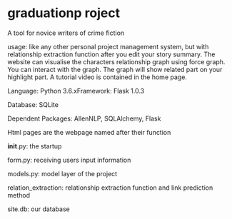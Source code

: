 # graduationp roject
A tool for novice writers of crime fiction

usage: like any other personal project management system, but with relationship extraction function after you edit your story summary. The website can visualise the characters relationship graph using force graph. You can interact with the graph. The graph will show related part on your highlight part. A tutorial video is contained in the home page.


Language: Python 3.6.xFramework: Flask 1.0.3

Database: SQLite

Dependent Packages: AllenNLP, SQLAlchemy, Flask


Html pages are the webpage named after their function

__init__.py: the startup

form.py: receiving users input information

models.py: model layer of the project

relation_extraction: relationship extraction function and link prediction method

site.db: our database
